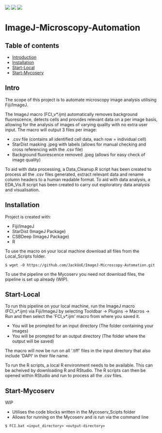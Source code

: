 ![](https://img.shields.io/badge/Automation-Fiji_ImageJ-blue) ![](https://img.shields.io/badge/Stable_Local_build-v1.3-green) ![](https://img.shields.io/badge/Stable_Mycoserv_build-WIP-orange)
# ImageJ-Microscopy-Automation
## Table of contents
* [Introduction](#Intro)
* [Installation](#Installation)
* [Start-Local](#Start-Local)
* [Start-Mycoserv](#Start-Mycoserv)

## Intro
The scope of this project is to automate microscopy image analysis utilising Fiji/ImageJ.

The ImageJ macro (FCI_v*.ijm) automatically removes background fluorescence, detects cells and provides relevant data on a per image basis, allowing for the analysis of images of varying quality with no extra user input. The macro will output 3 files per image:
* .csv file (contains all identified cell data, each row = individual cell)
* StarDist masking .jpeg with labels (allows for manual checking and cross referencing with the .csv file)
* Background fluorescence removed .jpeg (allows for easy check of image quality)

To aid with data processing, a Data_Cleanup.R script has been created to process all the .csv files generated, extract relevant data and rename column headers to a human readable format. To aid with data analysis, a EDA_Vis.R script has been created to carry out exploratory data analysis and visualisation.

## Installation
Project is created with:
* Fiji/ImageJ
* StarDist (ImageJ Package)
* CSBDeep (ImageJ Package)
* R

To use the macro on your local machine download all files from the Local_Scripts folder.
```
$ wget -O https://github.com/JackUoE/ImageJ-Microscopy-Automation.git
```
To use the pipeline on the Mycoserv you need not download files, the pipeline is set up already (WIP).

## Start-Local
To run this pipeline on your local machine, run the ImageJ macro (FCI_v*.ijm) via Fiji/ImageJ by selecting Tooldbar -> Plugins -> Macros -> Run and then select the 'FCI_v*.ijm' macro from where you saved it.
* You will be prompted for an input directory (The folder containing your images)
* You will be prompted for an output directory (The folder where the output will be saved)

The macro will now be run on all '.tiff' files in the input directory that also include 'DAPI' in their file name.

To run the R scripts, a local R environment needs to be available. This can be acheived by downloading R and RStudio. The R scripts can then be opened within RStudio and run to process all the .csv files.

## Start-Mycoserv
WIP

* Utilises the code blocks written in the Mycoserv_Scipts folder
* Allows for running on the Mycoserv and is run via the command line

```
$ FCI.bat <input_directory> <output-directory>

```